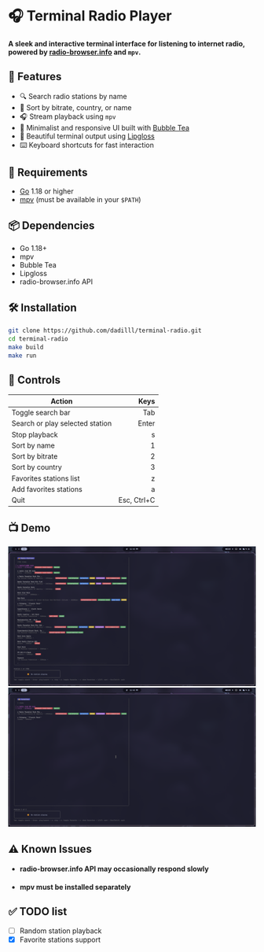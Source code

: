 # 🎧 Terminal Radio Player

#### A sleek and interactive terminal interface for listening to internet radio, powered by [radio-browser.info](https://www.radio-browser.info/) and `mpv`.

## 🚀 Features

- 🔍 Search radio stations by name
- 📶 Sort by bitrate, country, or name
- 🎧 Stream playback using `mpv`
- 🎹 Minimalist and responsive UI built with [Bubble Tea](https://github.com/charmbracelet/bubbletea)
- 🎨 Beautiful terminal output using [Lipgloss](https://github.com/charmbracelet/lipgloss)
- ⌨️ Keyboard shortcuts for fast interaction  

## 🧰 Requirements

- [Go](https://golang.org/dl/) 1.18 or higher
- [mpv](https://mpv.io/) (must be available in your `$PATH`)

## 📦 Dependencies
- Go 1.18+
- mpv
- Bubble Tea
- Lipgloss
- radio-browser.info API


## 🛠️ Installation
```bash
git clone https://github.com/dadilll/terminal-radio.git
cd terminal-radio
make build
make run
```

## 🧭 Controls

| Action                          |            Keys |
|---------------------------------|----------------:|
| Toggle search bar               |             Tab | 
| Search or play selected station |           Enter |
| Stop playback                   |               s | 
| Sort by name                    |               1 |     
| Sort by bitrate                 |               2 | 
| Sort by country                 |               3 |
| Favorites stations list         |               z |     
| Add favorites stations          |               a |     
| Quit                            |     Esc, Ctrl+C |  

## 📺 Demo

![](Docs/img.png)
![](Docs/img_1.png)

## ⚠ Known Issues
- #### radio-browser.info API may occasionally respond slowly
- #### mpv must be installed separately

## ✅ TODO list
- [ ] Random station playback 
- [X] Favorite stations support
